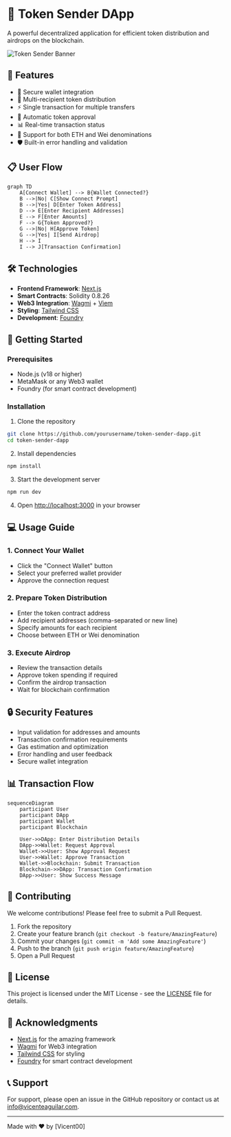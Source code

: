 # 🚀 Token Sender DApp

A powerful decentralized application for efficient token distribution and airdrops on the blockchain.

![Token Sender Banner](https://via.placeholder.com/1200x400/1a1a1a/ffffff?text=Token+Sender+DApp)

## 🌟 Features

- 🔐 Secure wallet integration
- 💸 Multi-recipient token distribution
- ⚡ Single transaction for multiple transfers
- 🔄 Automatic token approval
- 📊 Real-time transaction status
- 🎯 Support for both ETH and Wei denominations
- 🛡️ Built-in error handling and validation

## 📋 User Flow

```mermaid
graph TD
    A[Connect Wallet] --> B{Wallet Connected?}
    B -->|No| C[Show Connect Prompt]
    B -->|Yes| D[Enter Token Address]
    D --> E[Enter Recipient Addresses]
    E --> F[Enter Amounts]
    F --> G{Token Approved?}
    G -->|No| H[Approve Token]
    G -->|Yes| I[Send Airdrop]
    H --> I
    I --> J[Transaction Confirmation]
```

## 🛠️ Technologies

- **Frontend Framework**: [Next.js](https://nextjs.org/)
- **Smart Contracts**: Solidity 0.8.26
- **Web3 Integration**: [Wagmi](https://wagmi.sh/) + [Viem](https://viem.sh/)
- **Styling**: [Tailwind CSS](https://tailwindcss.com/)
- **Development**: [Foundry](https://book.getfoundry.sh/)

## 🚀 Getting Started

### Prerequisites

- Node.js (v18 or higher)
- MetaMask or any Web3 wallet
- Foundry (for smart contract development)

### Installation

1. Clone the repository
```bash
git clone https://github.com/yourusername/token-sender-dapp.git
cd token-sender-dapp
```

2. Install dependencies
```bash
npm install
```

3. Start the development server
```bash
npm run dev
```

4. Open [http://localhost:3000](http://localhost:3000) in your browser

## 💻 Usage Guide

### 1. Connect Your Wallet
- Click the "Connect Wallet" button
- Select your preferred wallet provider
- Approve the connection request

### 2. Prepare Token Distribution
- Enter the token contract address
- Add recipient addresses (comma-separated or new line)
- Specify amounts for each recipient
- Choose between ETH or Wei denomination

### 3. Execute Airdrop
- Review the transaction details
- Approve token spending if required
- Confirm the airdrop transaction
- Wait for blockchain confirmation

## 🔒 Security Features

- Input validation for addresses and amounts
- Transaction confirmation requirements
- Gas estimation and optimization
- Error handling and user feedback
- Secure wallet integration

## 📊 Transaction Flow

```mermaid
sequenceDiagram
    participant User
    participant DApp
    participant Wallet
    participant Blockchain
    
    User->>DApp: Enter Distribution Details
    DApp->>Wallet: Request Approval
    Wallet->>User: Show Approval Request
    User->>Wallet: Approve Transaction
    Wallet->>Blockchain: Submit Transaction
    Blockchain->>DApp: Transaction Confirmation
    DApp->>User: Show Success Message
```

## 🤝 Contributing

We welcome contributions! Please feel free to submit a Pull Request.

1. Fork the repository
2. Create your feature branch (`git checkout -b feature/AmazingFeature`)
3. Commit your changes (`git commit -m 'Add some AmazingFeature'`)
4. Push to the branch (`git push origin feature/AmazingFeature`)
5. Open a Pull Request

## 📝 License

This project is licensed under the MIT License - see the [LICENSE](LICENSE) file for details.

## 🙏 Acknowledgments

- [Next.js](https://nextjs.org/) for the amazing framework
- [Wagmi](https://wagmi.sh/) for Web3 integration
- [Tailwind CSS](https://tailwindcss.com/) for styling
- [Foundry](https://book.getfoundry.sh/) for smart contract development

## 📞 Support

For support, please open an issue in the GitHub repository or contact us at [info@vicenteaguilar.com](mailto:info@vicenteaguilar.com).

---

Made with ❤️ by [Vicent00]
